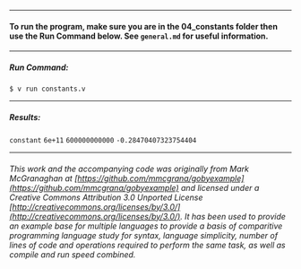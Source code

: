 ___
#### To run the program, make sure you are in the 04_constants folder then use the Run Command below. See `general.md` for useful information.
___
##### Run Command:

`$ v run constants.v`
___
##### Results:

`constant`
`6e+11`
`600000000000`
`-0.28470407323754404`
___

###### This work and the accompanying code was originally from Mark McGranaghan at [https://github.com/mmcgrana/gobyexample](https://github.com/mmcgrana/gobyexample) and licensed under a Creative Commons Attribution 3.0 Unported License [http://creativecommons.org/licenses/by/3.0/](http://creativecommons.org/licenses/by/3.0/). It has been used to provide an example base for multiple languages to provide a basis of comparitive programming language study for syntax, language simplicity, number of lines of code and operations required to perform the same task, as well as compile and run speed combined.